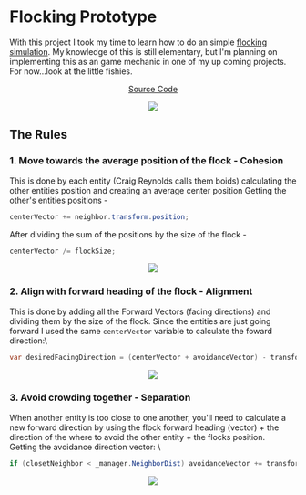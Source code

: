 # Flocking Prototype

With this project I took my time to learn how to do an simple [flocking simulation](https://www.red3d.com/cwr/boids/). My knowledge of this is still elementary, but I'm planning on implementing this as an game mechanic in one of my up coming projects. For now...look at the little fishies.
<!--How the hell html works in markdown?!?! I dont care if just works-->
<p align = "center">
 <a href="https://github.com/SirLorrence/flocking-prototype/tree/main/Assets/Scripts">Source Code</a>
</p>

<p align="center">
  <img src="flockimg-readme.gif">
</p>

## The Rules

### 1. Move towards the average position of the flock - Cohesion
This is done by each entity (Craig Reynolds calls them boids) calculating the other entities position and creating an average center position
Getting the other's entities positions - 
```c#
centerVector += neighbor.transform.position;
```
After dividing the sum of the positions by the size of the flock - 
```c#
centerVector /= flockSize;
``` 

<p align="center">
  <img src="https://www.red3d.com/cwr/boids/images/cohesion.gif">
</p>

### 2. Align with forward heading of the flock - Alignment
This is done by adding all the Forward Vectors (facing directions) and dividing them by the size of the flock. Since the entities are just going forward I used the same ``centerVector`` variable to calculate the foward direction:\
```c#
var desiredFacingDirection = (centerVector + avoidanceVector) - transform.position;
```
<p align="center">
  <img src="https://www.red3d.com/cwr/boids/images/alignment.gif">
</p>

### 3. Avoid crowding together - Separation
When another entity is too close to one another, you'll need to calculate a new forward direction by using the flock forward heading (vector) + 
the direction of the where to avoid the other entity + the flocks position.\
Getting the avoidance direction vector: \
```c#
if (closetNeighbor < _manager.NeighborDist) avoidanceVector += transform.position - neighbor.transform.position;
```


<p align="center">
  <img src="https://www.red3d.com/cwr/boids/images/separation.gif">
</p>

